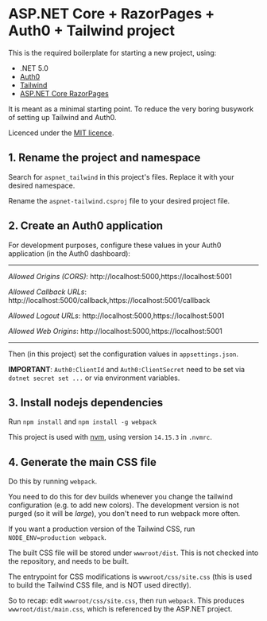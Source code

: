 # ASP.NET Core + RazorPages + Auth0 + Tailwind project

This is the required boilerplate for starting a new project, using:

- .NET 5.0
- [Auth0](https://auth0.com)
- [Tailwind](https://tailwindcss.com)
- [ASP.NET Core RazorPages](https://docs.microsoft.com/en-us/aspnet/core/razor-pages/?view=aspnetcore-5.0&tabs=visual-studio)

It is meant as a minimal starting point. To reduce the very boring busywork of setting up
Tailwind and Auth0.

Licenced under the <a href="LICENSE">MIT licence</a>.

## 1. Rename the project and namespace

Search for `aspnet_tailwind` in this project's files. Replace it with your desired namespace.

Rename the `aspnet-tailwind.csproj` file to your desired project file.

## 2. Create an Auth0 application

For development purposes, configure these values in your Auth0 application (in the Auth0 dashboard):

---

*Allowed Origins (CORS)*: http://localhost:5000,https://localhost:5001

*Allowed Callback URLs*: http://localhost:5000/callback,https://localhost:5001/callback

*Allowed Logout URLs*: http://localhost:5000,https://localhost:5001

*Allowed Web Origins*: http://localhost:5000,https://localhost:5001

---

Then (in this project) set the configuration values in `appsettings.json`.

**IMPORTANT**: `Auth0:ClientId` and `Auth0:ClientSecret` need to be set via `dotnet secret set ...` or via environment variables.

## 3. Install nodejs dependencies

Run `npm install` and `npm install -g webpack`

This project is used with [nvm](https://github.com/nvm-sh/nvm), using version `14.15.3` in `.nvmrc`.

## 4. Generate the main CSS file

Do this by running `webpack`.

You need to do this for dev builds whenever you change the tailwind configuration
(e.g. to add new colors). The development version is not purged (so it will be *large*),
you don't need to run webpack more often.

If you want a production version of the Tailwind CSS, run `NODE_ENV=production webpack`.

The built CSS file will be stored under `wwwroot/dist`. This is not checked into the repository, and
needs to be built.

The entrypoint for CSS modifications is `wwwroot/css/site.css` (this is used to build the Tailwind CSS
file, and is NOT used directly).

So to recap: edit `wwwroot/css/site.css`, then run `webpack`. This produces `wwwroot/dist/main.css`,
which is referenced by the ASP.NET project.






